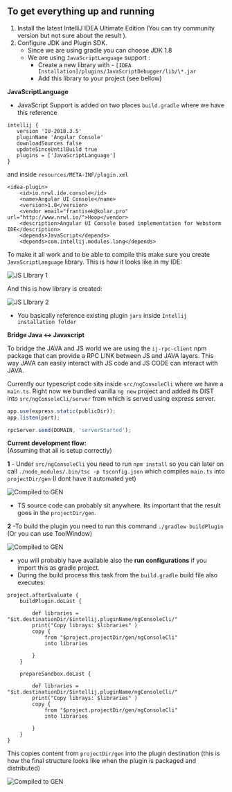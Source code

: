 ## To get everything up and running

1. Install the latest IntelliJ IDEA Ultimate Edition (You can try community version but not sure about the result ).
2. Configure JDK and Plugin SDK.
   - Since we are using gradle you can choose JDK 1.8
   - We are using `JavaScriptLanguage` support :
     - Create a new library with - `[IDEA Installation]/plugins/JavaScriptDebugger/lib/\*.jar`
     - Add this library to your project (see bellow)

**JavaScriptLanguage**

- JavaScript Support is added on two places `build.gradle` where we have this reference

```
intellij {
   version 'IU-2018.3.5'
   pluginName 'Angular Console'
   downloadSources false
   updateSinceUntilBuild true
   plugins = ['JavaScriptLanguage']
}
```

and inside `resources/META-INF/plugin.xml`

```
<idea-plugin>
    <id>io.nrwl.ide.console</id>
    <name>Angular UI Console</name>
    <version>1.0</version>
    <vendor email="frantisek@kolar.pro" url="http://www.nrwl.io/">Hoop</vendor>
    <description>Angular UI Console based implementation for Webstorm IDE</description>
    <depends>JavaScript</depends>
    <depends>com.intellij.modules.lang</depends>

```

To make it all work and to be able to compile this make sure you create `JavaScriptLanguage` library. This is how it looks
like in my IDE:

![JS LIbrary 1](./docs/IDE-JS1.png)

And this is how library is created:

![JS LIbrary 2](./docs/IDE-JS2.png)

- You basically reference existing plugin `jars` inside `Intellij installation folder`

**Bridge Java <-> Javascript**

To bridge the JAVA and JS world we are using the `ij-rpc-client` npm package that can provide a RPC LINK between
JS and JAVA layers. This way JAVA can easily interact with JS code and JS CODE can interact with JAVA.

Currently our typescript code sits inside `src/ngConsoleCli` where we have a `main.ts`. Right now we bundled
vanilla `ng new` project and added its DIST into `src/ngConsoleCli/server` from which is served using
express server.

```ts
app.use(express.static(publicDir));
app.listen(port);

rpcServer.send(DOMAIN, 'serverStarted');
```

**Current development flow:**  
(Assuming that all is setup correctly)

**1** - Under `src/ngConsoleCli` you need to run `npm install` so you can later on call `./node_modules/.bin/tsc -p tsconfig.json`
which compiles `main.ts` into `projectDir/gen` (I dont have it automated yet)

![Compiled to GEN](./docs/flow-1.png)

- TS source code can probably sit anywhere. Its important that the result goes in the
  `projectDir/gen`.

**2** -To build the plugin you need to run this command `./gradlew buildPlugin` (Or you can use ToolWindow)

![Compiled to GEN](./docs/flow-2.png)

- you will probably have available also the **run configurations** if you import this as gradle project.
- During the build process this task from the `build.gradle` build file also executes:

```
project.afterEvaluate {
    buildPlugin.doLast {

        def libraries = "$it.destinationDir/$intellij.pluginName/ngConsoleCli/"
        print("Copy librays: $libraries" )
        copy {
            from "$project.projectDir/gen/ngConsoleCli"
            into libraries

        }
    }

    prepareSandbox.doLast {

        def libraries = "$it.destinationDir/$intellij.pluginName/ngConsoleCli/"
        print("Copy librays: $libraries" )
        copy {
            from "$project.projectDir/gen/ngConsoleCli"
            into libraries

        }
    }
}
```

This copies content from `projectDir/gen` into the plugin destination (this is how the final structure looks like
when the plugin is packaged and distributed)

![Compiled to GEN](./docs/flow-3.png)
